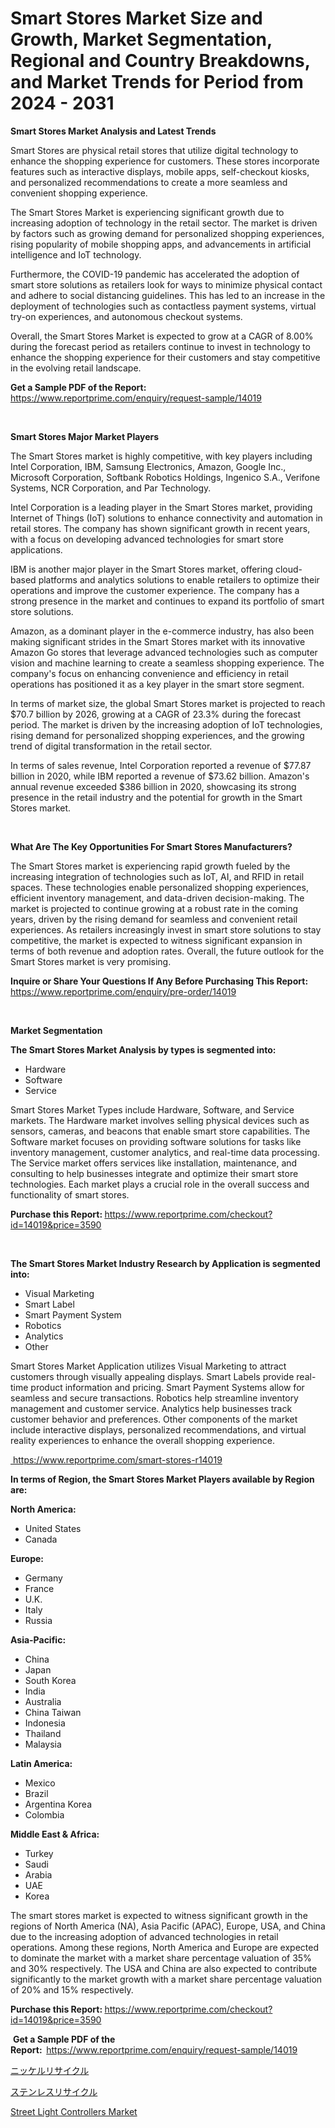 <p><h1>Smart Stores Market Size and Growth, Market Segmentation, Regional and Country Breakdowns, and Market Trends for Period from 2024 -  2031</h1></p><p><strong>Smart Stores Market Analysis and Latest Trends</strong></p>
<p><p>Smart Stores are physical retail stores that utilize digital technology to enhance the shopping experience for customers. These stores incorporate features such as interactive displays, mobile apps, self-checkout kiosks, and personalized recommendations to create a more seamless and convenient shopping experience.</p><p>The Smart Stores Market is experiencing significant growth due to increasing adoption of technology in the retail sector. The market is driven by factors such as growing demand for personalized shopping experiences, rising popularity of mobile shopping apps, and advancements in artificial intelligence and IoT technology.</p><p>Furthermore, the COVID-19 pandemic has accelerated the adoption of smart store solutions as retailers look for ways to minimize physical contact and adhere to social distancing guidelines. This has led to an increase in the deployment of technologies such as contactless payment systems, virtual try-on experiences, and autonomous checkout systems.</p><p>Overall, the Smart Stores Market is expected to grow at a CAGR of 8.00% during the forecast period as retailers continue to invest in technology to enhance the shopping experience for their customers and stay competitive in the evolving retail landscape.</p></p>
<p><strong>Get a Sample PDF of the Report:&nbsp;</strong> <a href="https://www.reportprime.com/enquiry/request-sample/14019">https://www.reportprime.com/enquiry/request-sample/14019</a></p>
<p>&nbsp;</p>
<p><strong>Smart Stores Major Market Players</strong></p>
<p><p>The Smart Stores market is highly competitive, with key players including Intel Corporation, IBM, Samsung Electronics, Amazon, Google Inc., Microsoft Corporation, Softbank Robotics Holdings, Ingenico S.A., Verifone Systems, NCR Corporation, and Par Technology.</p><p>Intel Corporation is a leading player in the Smart Stores market, providing Internet of Things (IoT) solutions to enhance connectivity and automation in retail stores. The company has shown significant growth in recent years, with a focus on developing advanced technologies for smart store applications.</p><p>IBM is another major player in the Smart Stores market, offering cloud-based platforms and analytics solutions to enable retailers to optimize their operations and improve the customer experience. The company has a strong presence in the market and continues to expand its portfolio of smart store solutions.</p><p>Amazon, as a dominant player in the e-commerce industry, has also been making significant strides in the Smart Stores market with its innovative Amazon Go stores that leverage advanced technologies such as computer vision and machine learning to create a seamless shopping experience. The company's focus on enhancing convenience and efficiency in retail operations has positioned it as a key player in the smart store segment.</p><p>In terms of market size, the global Smart Stores market is projected to reach $70.7 billion by 2026, growing at a CAGR of 23.3% during the forecast period. The market is driven by the increasing adoption of IoT technologies, rising demand for personalized shopping experiences, and the growing trend of digital transformation in the retail sector.</p><p>In terms of sales revenue, Intel Corporation reported a revenue of $77.87 billion in 2020, while IBM reported a revenue of $73.62 billion. Amazon's annual revenue exceeded $386 billion in 2020, showcasing its strong presence in the retail industry and the potential for growth in the Smart Stores market.</p></p>
<p>&nbsp;</p>
<p><strong>What Are The Key Opportunities For Smart Stores Manufacturers?</strong></p>
<p><p>The Smart Stores market is experiencing rapid growth fueled by the increasing integration of technologies such as IoT, AI, and RFID in retail spaces. These technologies enable personalized shopping experiences, efficient inventory management, and data-driven decision-making. The market is projected to continue growing at a robust rate in the coming years, driven by the rising demand for seamless and convenient retail experiences. As retailers increasingly invest in smart store solutions to stay competitive, the market is expected to witness significant expansion in terms of both revenue and adoption rates. Overall, the future outlook for the Smart Stores market is very promising.</p></p>
<p><strong>Inquire or Share Your Questions If Any Before Purchasing This Report:</strong> <a href="https://www.reportprime.com/enquiry/pre-order/14019">https://www.reportprime.com/enquiry/pre-order/14019</a></p>
<p>&nbsp;</p>
<p><strong>Market Segmentation</strong></p>
<p><strong>The Smart Stores Market Analysis by types is segmented into:</strong></p>
<p><ul><li>Hardware</li><li>Software</li><li>Service</li></ul></p>
<p><p>Smart Stores Market Types include Hardware, Software, and Service markets. The Hardware market involves selling physical devices such as sensors, cameras, and beacons that enable smart store capabilities. The Software market focuses on providing software solutions for tasks like inventory management, customer analytics, and real-time data processing. The Service market offers services like installation, maintenance, and consulting to help businesses integrate and optimize their smart store technologies. Each market plays a crucial role in the overall success and functionality of smart stores.</p></p>
<p><strong>Purchase this Report:&nbsp;</strong><a href="https://www.reportprime.com/checkout?id=14019&price=3590">https://www.reportprime.com/checkout?id=14019&price=3590</a></p>
<p>&nbsp;</p>
<p><strong>The Smart Stores Market Industry Research by Application is segmented into:</strong></p>
<p><ul><li>Visual Marketing</li><li>Smart Label</li><li>Smart Payment System</li><li>Robotics</li><li>Analytics</li><li>Other</li></ul></p>
<p><p>Smart Stores Market Application utilizes Visual Marketing to attract customers through visually appealing displays. Smart Labels provide real-time product information and pricing. Smart Payment Systems allow for seamless and secure transactions. Robotics help streamline inventory management and customer service. Analytics help businesses track customer behavior and preferences. Other components of the market include interactive displays, personalized recommendations, and virtual reality experiences to enhance the overall shopping experience.</p></p>
<p><a href="https://www.reportprime.com/smart-stores-r14019">&nbsp;https://www.reportprime.com/smart-stores-r14019</a></p>
<p><strong>In terms of Region, the Smart Stores Market Players available by Region are:</strong></p>
<p>
    <p> <strong> North America: </strong>
        <ul>
            <li>United States</li>
            <li>Canada</li>
        </ul>
        </p> 
    <p> <strong> Europe: </strong>
        <ul>
            <li>Germany</li>
            <li>France</li>
            <li>U.K.</li>
            <li>Italy</li>
            <li>Russia</li>
        </ul>
        </p> 
    <p> <strong> Asia-Pacific: </strong>
        <ul>
            <li>China</li>
            <li>Japan</li>
            <li>South Korea</li>
            <li>India</li>
            <li>Australia</li>
            <li>China Taiwan</li>
            <li>Indonesia</li>
            <li>Thailand</li>
            <li>Malaysia</li>
        </ul>
        </p> 
    <p> <strong> Latin America: </strong>
        <ul>
            <li>Mexico</li>
            <li>Brazil</li>
            <li>Argentina Korea</li>
            <li>Colombia</li>
        </ul>
        </p> 
    <p> <strong> Middle East & Africa: </strong>
        <ul>
            <li>Turkey</li>
            <li>Saudi</li>
            <li>Arabia</li>
            <li>UAE</li>
            <li>Korea</li>
        </ul>
    </p>
    </p>
<p><p>The smart stores market is expected to witness significant growth in the regions of North America (NA), Asia Pacific (APAC), Europe, USA, and China due to the increasing adoption of advanced technologies in retail operations. Among these regions, North America and Europe are expected to dominate the market with a market share percentage valuation of 35% and 30% respectively. The USA and China are also expected to contribute significantly to the market growth with a market share percentage valuation of 20% and 15% respectively.</p></p>
<p><strong>Purchase this Report: </strong><a href="https://www.reportprime.com/checkout?id=14019&price=3590">https://www.reportprime.com/checkout?id=14019&price=3590</a></p>
<p>&nbsp;<strong>Get a Sample PDF of the Report:&nbsp;&nbsp;</strong><a href="https://www.reportprime.com/enquiry/request-sample/14019">https://www.reportprime.com/enquiry/request-sample/14019</a></p>
<p><strong></strong></p>
<p><p><a href="https://github.com/vlcostes/Market-Research-Report-List-1/blob/main/314567924971.md">ニッケルリサイクル</a></p><p><a href="https://github.com/EstaSprer20231/Market-Research-Report-List-1/blob/main/395111424972.md">ステンレスリサイクル</a></p><p><a href="https://extreme-scabiosa-c81.notion.site/Street-Light-Controllers-Market-Trends-Forecast-and-Competitive-Analysis-to-2031-23ab42e76ee34b36b1edbd1f318f049a">Street Light Controllers Market</a></p></p>